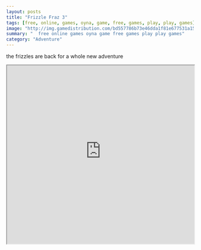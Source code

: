 ```yaml
---
layout: posts
title: "Frizzle Fraz 3"
tags: [free, online, games, oyna, game, free, games, play, play, games]
image: "http://img.gamedistribution.com/bd557786b73e46dda1f81e677531a15a.jpg"
summary: "  free online games oyna game free games play play games"
category: "Adventure"
---
```


the frizzles are back for a whole new adventure

<iframe width="100%" height="480px;" src="http://flash.gamedistribution.com?game=bd557786b73e46dda1f81e677531a15a"></iframe>